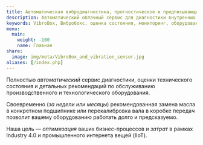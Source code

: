 ```yaml
---
title: Автоматическая вибродиагностика, прогностическое и предписывающее обслуживание роторного оборудования.
description: Автоматический облачный сервис для диагностики внутренних дефектов оборудования и подробных рекомендаций по техобслуживанию. Наши учёные сфокусированы на вейвлетах, нейронных сетях, нечёткой логике и других алгоритмах цифровой обработки сигналов.
keywords: VibroBox, Вибробокс, оценка состояния, мониторинг, оборудование, вибрация, вибродиагностика, диагностика, техническое обслуживание, ЦОС, DSP, нейронные сети, neural networks, вейвлеты, wavelets, нечёткая логика, fuzzy logic, цифровая обработка сигналов, промышленный, интернет вещей, индустрия
menu:
  main:
    weight: -100
    name: Главная
share:
  image: img/meta/VibroBox_and_vibration_sensor.jpg
aliases: [/index.php]
---
```

Полностью *автоматический* сервис диагностики, оценки технического состояния и детальных рекомендаций по обслуживанию производственного и технологического оборудования.

Своевременно (*за недели или месяцы*) рекомендованная замена масла в конкретном подшипнике или перекалибровка вала в коробке передач позволит вашему оборудованию работать долго и предсказуемо.

Наша цель — *оптимизация* ваших бизнес-процессов и *затрат* в рамках Industry 4.0 и промышленного интернета вещей (IIoT).

